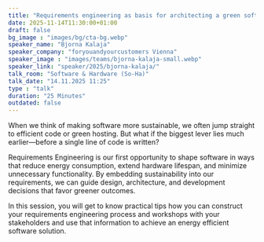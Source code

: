 ```yaml
---
title: "Requirements engineering as basis for architecting a green software 🇬🇧"
date: 2025-11-14T11:30:00+01:00
draft: false
bg_image : "images/bg/cta-bg.webp"
speaker_name: "Bjorna Kalaja"
speaker_company: "foryouandyourcustomers Vienna"
speaker_image : "images/teams/bjorna-kalaja-small.webp"
speaker_link: "speaker/2025/bjorna-kalaja/"
talk_room: "Software & Hardware (So-Ha)"
talk_date: "14.11.2025 11:25"
type : "talk"
duration: "25 Minutes"
outdated: false
---
```


When we think of making software more sustainable, we often jump straight to efficient code or green hosting. But what if the biggest lever lies much earlier—before a single line of code is written?

Requirements Engineering is our first opportunity to shape software in ways that reduce energy consumption, extend hardware lifespan, and minimize unnecessary functionality. By embedding sustainability into our requirements, we can guide design, architecture, and development decisions that favor greener outcomes.

In this session, you will get to know practical tips how you can construct your requirements engineering process and workshops with your stakeholders and use that information to achieve an energy efficient software solution.
